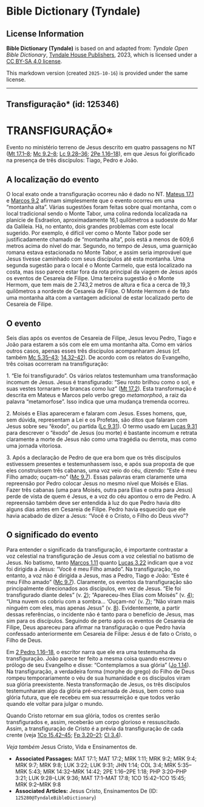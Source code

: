 # Bible Dictionary (Tyndale)

## License Information

**Bible Dictionary (Tyndale)** is based on and adapted from: _Tyndale Open Bible Dictionary_, [Tyndale House Publishers](https://tyndaleopenresources.com/), 2023, which is licensed under a [CC BY-SA 4.0 license](https://creativecommons.org/licenses/by-sa/4.0/legalcode.en).

This markdown version (created `2025-10-16`) is provided under the same license.



--------------------------------

## Transfiguração* (id: 125346)

TRANSFIGURAÇÃO\*
================

Evento no ministério terreno de Jesus descrito em quatro passagens no NT ([Mt 17\.1–8](https://ref.ly/Matt17:1-Matt17:8); [Mc 9\.2–8](https://ref.ly/Mark9:2-Mark9:8); [Lc 9\.28–36](https://ref.ly/Luke9:28-Luke9:36); [2Pe 1\.16–18](https://ref.ly/2Pet1:16-2Pet1:18)), em que Jesus foi glorificado na presença de três discípulos: Tiago, Pedro e João.

A localização do evento
-----------------------

O local exato onde a transfiguração ocorreu não é dado no NT. [Mateus 17\.1](https://ref.ly/Matt17:1) e [Marcos 9\.2](https://ref.ly/Mark9:2) afirmam simplesmente que o evento ocorreu em uma “montanha alta”. Várias sugestões foram feitas sobre qual montanha, com o local tradicional sendo o Monte Tabor, uma colina redonda localizada na planície de Esdraelon, aproximadamente 16,1 quilômetros a sudoeste do Mar da Galileia. Há, no entanto, dois grandes problemas com este local sugerido. Por exemplo, é difícil ver como o Monte Tabor pode ser justificadamente chamado de “montanha alta”, pois está a menos de 609,6 metros acima do nível do mar. Segundo, no tempo de Jesus, uma guarnição romana estava estacionada no Monte Tabor, e assim seria improvável que Jesus tivesse caminhado com seus discípulos até esta montanha. Uma segunda sugestão para o local é o Monte Carmelo, que está localizado na costa, mas isso parece estar fora da rota principal da viagem de Jesus após os eventos de Cesareia de Filipe. Uma terceira sugestão é o Monte Hermom, que tem mais de 2\.743,2 metros de altura e fica a cerca de 19,3 quilômetros a nordeste de Cesareia de Filipe. O Monte Hermom é de fato uma montanha alta com a vantagem adicional de estar localizado perto de Cesareia de Filipe.

O evento
--------

Seis dias após os eventos de Cesareia de Filipe, Jesus levou Pedro, Tiago e João para estarem a sós com ele em uma montanha alta. Como em vários outros casos, apenas esses três discípulos acompanharam Jesus (cf. também [Mc 5\.35–43](https://ref.ly/Mark5:35-Mark5:43); [14\.32–42](https://ref.ly/Mark14:32-Mark14:42)). De acordo com os relatos do Evangelho, três coisas ocorreram na transfiguração:

1\. “Ele foi transfigurado”. Os vários relatos testemunham uma transformação incomum de Jesus. Jesus é transfigurado: “Seu rosto brilhou como o sol, e suas vestes tornaram\-se brancas como luz” ([Mt 17\.2](https://ref.ly/Matt17:2)). Esta transformação é descrita em Mateus e Marcos pelo verbo grego *metamorphoó*, a raiz da palavra “metamorfose”. Isso indica que uma mudança tremenda ocorreu.

2\. Moisés e Elias apareceram e falaram com Jesus. Esses homens, que, sem dúvida, representam a Lei e os Profetas, são ditos que falaram com Jesus sobre seu “êxodo”, ou partida ([Lc 9\.31](https://ref.ly/Luke9:31)). O termo usado em [Lucas 9\.31](https://ref.ly/Luke9:31) para descrever o “êxodo” de Jesus (ou morte) é bastante incomum e retrata claramente a morte de Jesus não como uma tragédia ou derrota, mas como uma jornada vitoriosa.

3\. Após a declaração de Pedro de que era bom que os três discípulos estivessem presentes e testemunhassem isso, e após sua proposta de que eles construíssem três cabanas, uma voz veio do céu, dizendo: “Este é meu Filho amado; ouçam\-no” ([Mc 9\.7](https://ref.ly/Mark9:7)). Essas palavras eram claramente uma repreensão por Pedro colocar Jesus no mesmo nível que Moisés e Elias. Fazer três cabanas (uma para Moisés, outra para Elias e outra para Jesus) perde de vista de quem é Jesus, e a voz do céu apontou o erro de Pedro. A repreensão também deve ser entendida à luz do que Pedro havia dito alguns dias antes em Cesareia de Filipe. Pedro havia esquecido que ele havia acabado de dizer a Jesus: “Você é o Cristo, o Filho do Deus vivo”?

O significado do evento
-----------------------

Para entender o significado da transfiguração, é importante contrastar a voz celestial na transfiguração de Jesus com a voz celestial no batismo de Jesus. No batismo, tanto [Marcos 1\.11](https://ref.ly/Mark1:11) quanto [Lucas 3\.22](https://ref.ly/Luke3:22) indicam que a voz foi dirigida a Jesus: “Você é meu Filho amado”. Na transfiguração, no entanto, a voz não é dirigida a Jesus, mas a Pedro, Tiago e João: “Este é meu Filho amado” ([Mc 9\.7](https://ref.ly/Mark9:7)). Claramente, os eventos da transfiguração são principalmente direcionados aos discípulos, em vez de Jesus. “Ele foi transfigurado diante deles” (v. [2](https://ref.ly/Mark9:2)); “Apareceu\-lhes Elias com Moisés” (v. [4](https://ref.ly/Mark9:4)); “Uma nuvem os cobriu com a sombra… ‘Ouçam\-no’ (v. [7](https://ref.ly/Mark9:7)); ”Não viram mais ninguém com eles, mas apenas Jesus” (v. [8](https://ref.ly/Mark9:8)). Evidentemente, a partir dessas referências, o incidente não é tanto para o benefício de Jesus, mas sim para os discípulos. Seguindo de perto após os eventos de Cesareia de Filipe, Deus apareceu para afirmar na transfiguração o que Pedro havia confessado anteriormente em Cesareia de Filipe: Jesus é de fato o Cristo, o Filho de Deus.

Em [2 Pedro 1\.16–18](https://ref.ly/2Pet1:16-2Pet1:18), o escritor narra que ele era uma testemunha da transfiguração. João parece ter feito a mesma coisa quando escreveu o prólogo de seu Evangelho e disse: “Contemplamos a sua glória” ([Jo 1\.14](https://ref.ly/John1:14)). Na transfiguração, a verdadeira forma (morphe do grego) do Filho de Deus rompeu temporariamente o véu de sua humanidade e os discípulos viram sua glória preexistente. Nesta transformação de Jesus, os três discípulos testemunharam algo da glória pré\-encarnada de Jesus, bem como sua glória futura, que ele recebeu em sua ressurreição e que todos verão quando ele voltar para julgar o mundo.

Quando Cristo retornar em sua glória, todos os crentes serão transfigurados e, assim, receberão um corpo glorioso e ressuscitado. Assim, a transfiguração de Cristo é a prévia da transfiguração de cada crente (veja [1Co 15\.42–45](https://ref.ly/1Cor15:42-1Cor15:45); [Fp 3\.20–21](https://ref.ly/Phil3:20-Phil3:21); [Cl 3\.4](https://ref.ly/Col3:4)).

*Veja também* Jesus Cristo, Vida e Ensinamentos de.

* **Associated Passages:** MAT 17:1; MAT 17:2; MRK 1:11; MRK 9:2; MRK 9:4; MRK 9:7; MRK 9:8; LUK 3:22; LUK 9:31; JHN 1:14; COL 3:4; MRK 5:35–MRK 5:43; MRK 14:32–MRK 14:42; 2PE 1:16–2PE 1:18; PHP 3:20–PHP 3:21; LUK 9:28–LUK 9:36; MAT 17:1–MAT 17:8; 1CO 15:42–1CO 15:45; MRK 9:2–MRK 9:8
* **Associated Articles:** Jesus Cristo, Ensinamentos De (ID: `125280@TyndaleBibleDictionary`)

